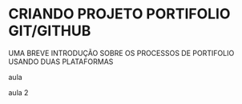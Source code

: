 # CRIANDO PROJETO PORTIFOLIO GIT/GITHUB

UMA BREVE INTRODUÇÃO SOBRE OS PROCESSOS DE PORTIFOLIO USANDO DUAS PLATAFORMAS 


aula 

aula 2

